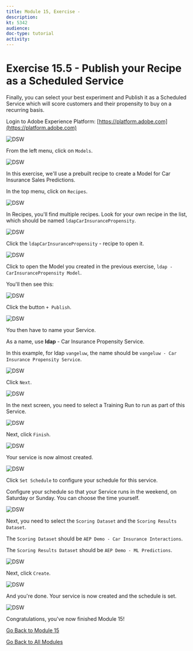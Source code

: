 ```yaml
---
title: Module 15, Exercise - 
description: 
kt: 5342
audience: 
doc-type: tutorial
activity: 
---
```


# Exercise 15.5 - Publish your Recipe as a Scheduled Service

Finally, you can select your best experiment and Publish it as a Scheduled Service which will score customers and their propensity to buy on a recurring basis.

Login to Adobe Experience Platform: [https://platform.adobe.com](https://platform.adobe.com)

![DSW](./images/aeph.png)

From the left menu, click on ```Models```.

![DSW](./images/mlmodels.png)

In this exercise, we'll use a prebuilt recipe to create a Model for Car Insurance Sales Predictions.

In the top menu, click on ```Recipes```.

![DSW](./images/recipes.png)

In Recipes, you'll find multiple recipes. Look for your own recipe in the list, which should be named ```ldapCarInsurancePropensity```.

![DSW](./images/prrecipe.png)

Click the ```ldapCarInsurancePropensity``` - recipe to open it.

![DSW](./images/prservice.png)

Click to open the Model you created in the previous exercise, ``ldap - CarInsurancePropensity Model``.

You'll then see this:

![DSW](./images/prservice1.png)

Click the button ``+ Publish``.

![DSW](./images/publish.png)

You then have to name your Service.

As a name, use **ldap** - Car Insurance Propensity Service.

In this example, for ldap ``vangeluw``, the name should be ``vangeluw - Car Insurance Propensity Service``.

![DSW](./images/publishservicename.png)

Click ``Next``.

![DSW](./images/next.png)

In the next screen, you need to select a Training Run to run as part of this Service.

![DSW](./images/selecttrrun.png)

Next, click ``Finish``.

![DSW](./images/finish.png)

Your service is now almost created.

![DSW](./images/serv.png)

Click ``Set Schedule`` to configure your schedule for this service.

Configure your schedule so that your Service runs in the weekend, on Saturday or Sunday. You can choose the time yourself.

![DSW](./images/servsch.png)

Next, you need to select the ``Scoring Dataset`` and the ``Scoring Results Dataset``.

The ``Scoring Dataset`` should be ``AEP Demo - Car Insurance Interactions``.

The ``Scoring Results Dataset`` should be ``AEP Demo - ML Predictions``.

![DSW](./images/servsch2.png)

Next, click ``Create``.

![DSW](./images/create.png)

And you're done. Your service is now created and the schedule is set.

![DSW](./images/createdone.png)

Congratulations, you've now finished Module 15!

[Go Back to Module 15](./README.md)

[Go Back to All Modules](../../README.md)
